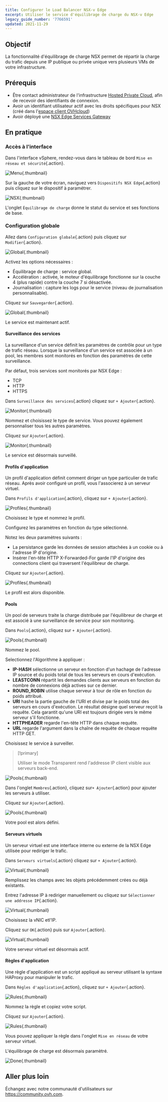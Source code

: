 ```yaml
---
title: Configurer le Load Balancer NSX-v Edge
excerpt: Utiliser le service d'équilibrage de charge du NSX-v Edge
legacy_guide_number: '7766591'
updated: 2021-11-29
---
```


## Objectif

La fonctionnalité d'équilibrage de charge NSX permet de répartir la charge du trafic depuis une IP publique ou privée unique vers plusieurs VMs de votre infrastructure.

## Prérequis

- Être contact administrateur de l'infrastructure [Hosted Private Cloud](https://www.ovhcloud.com/fr/enterprise/products/hosted-private-cloud/), afin de recevoir des identifiants de connexion.
- Avoir un identifiant utilisateur actif avec les droits spécifiques pour NSX (créé dans l'[espace client OVHcloud](https://www.ovh.com/auth/?action=gotomanager&from=https://www.ovh.com/fr/&ovhSubsidiary=fr))
- Avoir déployé une [NSX Edge Services Gateway](/pages/hosted_private_cloud/hosted_private_cloud_powered_by_vmware/nsx_deploying_edge_gateway)

## En pratique

### Accès à l'interface

Dans l'interface vSphere, rendez-vous dans le tableau de bord `Mise en réseau et sécurité`{.action}.

![Menu](images/en01dash.png){.thumbnail}

Sur la gauche de votre écran, naviguez vers `Dispositifs NSX Edge`{.action} puis cliquez sur le dispositif à paramétrer.

![NSX](images/en02nsx.png){.thumbnail}

L'onglet `Équilibrage de charge` donne le statut du service et ses fonctions de base.

### Configuration globale

Allez dans `Configuration globale`{.action} puis cliquez sur `Modifier`{.action}.

![Global](images/en03edit.png){.thumbnail}

Activez les options nécessaires :

- Équilibrage de charge : service global.
- Accélération : activée, le moteur d'équilibrage fonctionne sur la couche 4 (plus rapide) contre la couche 7 si désactivée. 
- Journalisation : capture les logs pour le service (niveau de journalisation personnalisable).

Cliquez sur `Sauvegarder`{.action}.

![Global](images/en04conf.png){.thumbnail}

Le service est maintenant actif.

#### Surveillance des services

La surveillance d'un service définit les paramètres de contrôle pour un type de trafic réseau. Lorsque la surveillance d'un service est associée à un pool, les membres sont monitorés en fonction des paramètres de cette surveillance.

Par défaut, trois services sont monitorés par NSX Edge :

- TCP
- HTTP
- HTTPS

Dans `Surveillance des services`{.action} cliquez sur `+ Ajouter`{.action}.     

![Monitor](images/en07service.png){.thumbnail}

Nommez et choisissez le type de service. Vous pouvez également personnaliser tous les autres paramètres.

Cliquez sur `Ajouter`{.action}.

![Monitor](images/en08monitor.png){.thumbnail}

Le service est désormais surveillé.

#### Profils d'application

Un profil d'application définit comment diriger un type particulier de trafic réseau. Après avoir configuré un profil, vous l'associerez à un serveur virtuel.

Dans `Profils d'application`{.action}, cliquez sur `+ Ajouter`{.action}.         

![Profiles](images/en06app.png){.thumbnail}

Choisissez le type et nommez le profil. 

Configurez les paramètres en fonction du type sélectionné.

Notez les deux paramètres suivants :

- La persistance garde les données de session attachées à un cookie ou à l'adresse IP d'origine.
- Insérer l'en-tête HTTP X-Forwarded-For garde l'IP d'origine des connections client qui traversent l'équilibreur de charge.

Cliquez sur `Ajouter`{.action}.

![Profiles](images/en06profile.png){.thumbnail}

Le profil est alors disponible.

#### Pools

Un pool de serveurs traite la charge distribuée par l'équilibreur de charge et est associé à une surveillance de service pour son monitoring.

Dans `Pools`{.action}, cliquez sur `+ Ajouter`{.action}.     

![Pools](images/en09pool.png){.thumbnail}

Nommez le pool.

Selectionnez l'Algorithme à appliquer :

- **IP-HASH** sélectionne un serveur en fonction d'un hachage de l'adresse IP source et du poids total de tous les serveurs en cours d'exécution.
- **LEASTCONN** répartit les demandes clients aux serveurs en fonction du nombre de connexions déjà actives sur ce dernier.
- **ROUND_ROBIN** utilise chaque serveur à tour de rôle en fonction du poids attribué.
- **URI** hashe la partie gauche de l'URI et divise par le poids total des serveurs en cours d'exécution. Le résultat désigne quel serveur reçoit la requête. Cela garantit qu'une URI est toujours dirigée vers le même serveur s'il fonctionne.
- **HTTPHEADER** regarde l'en-tête HTTP dans chaque requête.
- **URL** regarde l'argument dans la chaîne de requête de chaque requête HTTP GET.

Choisissez le service à surveiller.

> [!primary]
>
> Utiliser le mode Transparent rend l'addresse IP client visible aux serveurs back-end.

![Pools](images/en10genpool.png){.thumbnail}

Dans l'onglet `Membres`{.action}, cliquez sur`+ Ajouter`{.action} pour ajouter les serveurs à utiliser.

Cliquez sur `Ajouter`{.action}.

![Pools](images/en11members.png){.thumbnail}

Votre pool est alors défini.

#### Serveurs virtuels

Un serveur virtuel est une interface interne ou externe de la NSX Edge utilisée pour rediriger le trafic.

Dans `Serveurs virtuels`{.action} cliquez sur `+ Ajouter`{.action}.     

![Virtual](images/en11virtual.png){.thumbnail}

Remplissez les champs avec les objets précédemment crées ou déjà existants.

Entrez l'adresse IP à rediriger manuellement ou cliquez sur `Sélectionner une addresse IP`{.action}.

![Virtual](images/en12serv.png){.thumbnail}

Choisissez la vNIC etl'IP.

Cliquez sur `OK`{.action} puis sur `Ajouter`{.action}.

![Virtual](images/en13IP.png){.thumbnail}

Votre serveur virtuel est désormais actif.

#### Règles d'application

Une règle d'application est un script appliqué au serveur utilisant la syntaxe HAProxy pour manipuler le trafic.

Dans `Règles d'application`{.action}, cliquez sur `+ Ajouter`{.action}.     

![Rules](images/en14app.png){.thumbnail}

Nommez la règle et copiez votre script.   

Cliquez sur `Ajouter`{.action}.

![Rules](images/en15rule.png){.thumbnail}

Vous pouvez appliquer la règle dans l'onglet `Mise en réseau` de votre serveur virtuel.

L'équilibrage de charge est désormais paramètré.

![Done](images/en05enabled.png){.thumbnail}

## Aller plus loin

Échangez avec notre communauté d'utilisateurs sur <https://community.ovh.com>.
